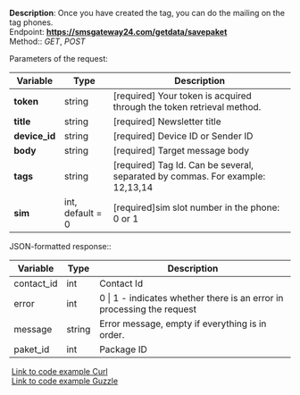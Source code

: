 
**Description**: Once you have created the tag, you can do the mailing on the tag phones.  
Endpoint: **https://smsgateway24.com/getdata/savepaket**  
Method:: *GET*, *POST*

Parameters of the request:

|Variable|Type|Description|
|---|---|---|
|**token**|string|[required] Your token is acquired through the token retrieval method.|
|**title**|string|[required] Newsletter title|
|**device_id**|string|[required] Device ID or Sender ID|
|**body**|string|[required] Target message body|
|**tags**|string|[required] Tag Id. Can be several, separated by commas. For example: 12,13,14|
|**sim**|int, default = 0|[required]sim slot number in the phone: 0 or 1|

  

JSON-formatted response::

|Variable|Type|Description|
|---|---|---|
|contact_id|int|Contact Id|
|error|int|0 \| 1 - indicates whether there is an error in processing the request|
|message|string|Error message, empty if everything is in order.|
|paket_id|int|Package ID|

 [Link to code example Curl](https://github.com/smsgateway24/phpexample/blob/master/src/curl/gettoken.php)  
 [Link to code example Guzzle](https://github.com/smsgateway24/phpexample/blob/master/src/guzzle/gettoken.php)
